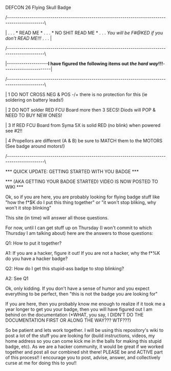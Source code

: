 DEFCON 26 Flying Skull Badge

/------------------------------------------------------------------------------------------------\\ 

| . .  . * READ ME * . . . * NO SHIT READ ME * . . . *You will be F#@KED if you don't READ ME!!!*  . . . |

/------------------------------------------------------------------------------------------------\\ 

|--------------------__I have figured the following items out _the hard way_!!!__-----------------------|

/------------------------------------------------------------------------------------------------\\ 

| 1 DO NOT CROSS NEG & POS -/+ there is no protection for this (ie soldering on battery leads!) 

| 2 DO NOT solder RED FCU Board more then 3 SECS!  Diods will POP & NEED TO BUY NEW ONES!

| 3 If RED FCU Board from Syma 5X is solid RED (no blink) when powered see #2!!

| 4 Propellors are different (A & B) be sure to MATCH them to the MOTORS (See badge around motors!)

/------------------------------------------------------------------------------------------------\\



*** QUICK UPDATE: GETTING STARTED WITH YOU BADGE ***                   

*** (AKA GETTING YOUR BADGE STARTED) VIDEO IS NOW POSTED TO WIKI ***


Ok, so if you are here, you are probably looking for flying badge stuff like "how the f*$K do I put this thing together" or "it won't stop bliking, why won't it stop blinking"

This site (in time) will answer all those questions.

For now, until I can get stuff up on Thursday (I won't commit to which Thursday I am talking about) here are the answers to those questions:

Q1: How to put it together?

A1: If you are a hacker, figure it out!  If you are not a hacker, why the f*%K do you have a hacker badge? 


Q2: How do I get this stupid-ass badge to stop blinking?

A2: See Q1

Ok, only kidding.  If you don't have a sense of humor and you expect everything to be perfect, then "this is not the badge you are looking for" <virtual hand swipe>

If you are here, then you probably know me enough to realize if it took me a year longer to get you your badge, then you will have figured out I am behind on the documentation (*WHAT, you say, I DIDN'T DO THE DOCUMENTATION FIRST OR ALONG THE WAY???  WTF???)

So be patient and lets work together.  I will be using this repository's wiki to post a lot of the stuff you are looking for (build instructions, videos, my home address so you can come kick me in the balls for making this stupid badge, etc).  As we are a hacker community, it would be great if we worked together and post all our combined shit there!  PLEASE be and ACTIVE part of this process!!  I encourage you to post, advise, answer, and collectively curse at me for doing this to you!!


